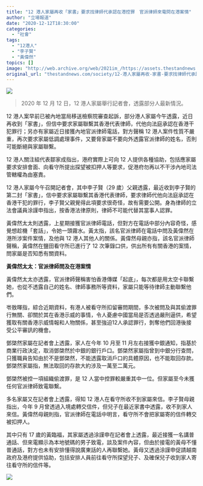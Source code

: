 ```yaml
---
title: "12 港人家屬再收「家書」要求找律師代承認在港控罪　官派律師來電問在港案情"
author: "立場報道"
date: "2020-12-12T18:30:00"
categories:
  - "社會"
tags:
  - "12港人"
  - "李子賢"
  - "黃偉然"
topics: []
image: "http://web.archive.org/web/2021im_/https://assets.thestandnews.com/media/photos/130287907_10157829305767544_8097776360376184670_o20copy_vF18Q_O48uIxD.png"
original_url: "thestandnews.com/society/12-港人家屬再收-家書-要求找律師代承認在港控罪-官派律師來電問在港案情"
---
```

![](http://web.archive.org/web/2021im_/https://assets.thestandnews.com/media/photos/130287907_10157829305767544_8097776360376184670_o20copy_vF18Q_O48uIxD.png)
> 2020 年 12 月 12 日，12 港人家屬舉行記者會，透露部分人最新情況。

12 港人案早前已被內地當局移送檢察院審查起訴，部分港人家屬今午透露，近日再收到「家書」，但信中要求家屬聯繫其香港代表律師，代他向法庭承認在香港干犯罪行；另亦有家屬近日接獲內地官派律師電話，對方聲稱 12 港人案件性質不嚴重，再次要求家屬低調處理事件，又要脅家屬不要向外透露官派律師的姓名，否則可能斷絕與家屬聯繫。

12 港人關注組代表鄒家成指出，港府實際上可向 12 人提供各種協助，包括應家屬要求安排會面、向看守所提出探望被扣押人等要求，促港府勿再以不干涉內地司法管轄權為由塞責。

12 港人家屬今午召開記者會，其中李子賢（29 歲）父親透露，最近收到李子賢的第二封「家書」，信中要求家屬聯繫其香港代表律師，要求律師代他向法庭承認在香港干犯的罪行，李子賢父親覺得此項要求很奇怪，故有需要公開。身為律師的立法會議員涂謹申指出，按香港法律原則，律師不可能代替其當事人認罪。

黃偉然太太則透露，上星期接獲官派律師電話，但對方在電話中部分內容奇怪，感覺想趁機「套話」，令她一頭霧水。黃太指，該名官派律師在電話中問及黃偉然在港所涉案件案情，及他與 12 港人其他人的關係。黃偉然母親亦指，該名官派律師聲稱，黃偉然在鹽田看守所已進行了 12 次筆錄口供，供出所有有關香港的案情，問家屬是否知悉有關資料。

**黃偉然太太：官派律師問及在港案情**

黃偉然太太亦透露，官派律師聲稱害怕香港傳媒「起底」，每次都是用太空卡聯繫她，也從不透露自己的姓名、律師事務所等資料，家屬只能等待律師主動聯繫他們。

岺敖暉指，綜合近期資料，有港人被看守所扣留審問期間，多次被問及與其偷渡罪行無關、卻關於其在香港示威的事情，令人憂慮中國當局是否透過嚴刑逼供，希望獲取有關香港示威情報和人物關係，甚至強迫12人承認罪行，剝奪他們回港後接受公平審訊的機會。

鄧棨然家屬在記者會上透露，家人在今年 10 月至 11 月左右接獲中銀通知，指基於商業行政決定，取消鄧棨然於中銀的銀行戶口。鄧棨然家屬指曾到中銀分行查問，只獲職員告知由於不是鄧棨然，不能透露取消戶口的具體原因，也不能取回存款。鄧棨然家屬指，無法取回的存款大約涉及一萬至二萬元。

鄧棨然被控一項組織偷渡罪，是 12 人當中控罪較嚴重其中一位。但家屬至今未獲任何官派律師致電聯繫。

多名家屬又在記者會上透露，得知 12 港人在看守所收不到家屬來信。李子賢母親指出，今年 9 月曾透過入境處轉交信件，但兒子在最近家書中透露，收不到家人來信。黃偉然母親則指，官派律師在電話中明言，看守所不會把家屬寄的信件轉交被扣押人。

其中只有 17 歲的黃臨福，其家屬透過涂謹申在記者會上透露，最近接獲一名講普通話、但來電顯示為本地號碼的男子致電，談及案件內容，但由於接電的黃母不懂普通話，對方也未有安排懂得說廣東話的人再聯繫她。黃母又透過涂謹申促請越南政府及港府提供協助，包括安排人員前往看守所探望兒子、及確保兒子收到家人寄往看守所的信件等。

![](http://web.archive.org/web/2021im_/https://assets.thestandnews.com/media/photos/20201212-0820copy_dHR32_svLkn0l.png)